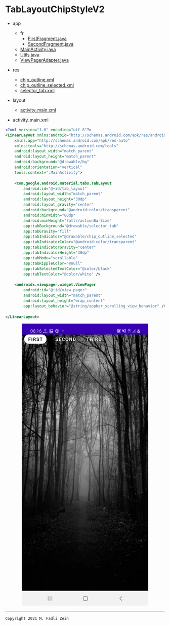 # TabLayoutChipStyleV2

- app
  - fr
    - [FirstFragment.java](https://github.com/gzeinnumer/TabLayoutChipStyleV2/blob/master/app/src/main/java/com/gzeinnumer/tablayoutchipstylev2/fr/FirstFragment.java)
    - [SecondFragment.java](https://github.com/gzeinnumer/TabLayoutChipStyleV2/blob/master/app/src/main/java/com/gzeinnumer/tablayoutchipstylev2/fr/SecondFragment.java)
  - [MainActivity.java](https://github.com/gzeinnumer/TabLayoutChipStyleV2/blob/master/app/src/main/java/com/gzeinnumer/tablayoutchipstylev2/MainActivity.java)
  - [Utils.java](https://github.com/gzeinnumer/TabLayoutChipStyleV2/blob/master/app/src/main/java/com/gzeinnumer/tablayoutchipstylev2/Utils.java)
  - [ViewPagerAdapter.java](https://github.com/gzeinnumer/TabLayoutChipStyleV2/blob/master/app/src/main/java/com/gzeinnumer/tablayoutchipstylev2/ViewPagerAdapter.java)
- res
  - [chip_outline.xml](https://github.com/gzeinnumer/TabLayoutChipStyleV2/blob/master/app/src/main/res/drawable/chip_outline.xml)
  - [chip_outline_selected.xml](https://github.com/gzeinnumer/TabLayoutChipStyleV2/blob/master/app/src/main/res/drawable/chip_outline_selected.xml)
  - [selector_tab.xml](https://github.com/gzeinnumer/TabLayoutChipStyleV2/blob/master/app/src/main/res/drawable/selector_tab.xml)
- layout
  - [activity_main.xml](https://github.com/gzeinnumer/TabLayoutChipStyleV2/blob/master/app/src/main/res/layout/activity_main.xml)

- activity_main.xml
```xml
<?xml version="1.0" encoding="utf-8"?>
<LinearLayout xmlns:android="http://schemas.android.com/apk/res/android"
    xmlns:app="http://schemas.android.com/apk/res-auto"
    xmlns:tools="http://schemas.android.com/tools"
    android:layout_width="match_parent"
    android:layout_height="match_parent"
    android:background="@drawable/bg"
    android:orientation="vertical"
    tools:context=".MainActivity">

    <com.google.android.material.tabs.TabLayout
        android:id="@+id/tab_layout"
        android:layout_width="match_parent"
        android:layout_height="30dp"
        android:layout_gravity="center"
        android:background="@android:color/transparent"
        android:minWidth="80dp"
        android:minHeight="?attr/actionBarSize"
        app:tabBackground="@drawable/selector_tab"
        app:tabGravity="fill"
        app:tabIndicator="@drawable/chip_outline_selected"
        app:tabIndicatorColor="@android:color/transparent"
        app:tabIndicatorGravity="center"
        app:tabIndicatorHeight="30dp"
        app:tabMode="scrollable"
        app:tabRippleColor="@null"
        app:tabSelectedTextColor="@color/black"
        app:tabTextColor="@color/white" />

    <androidx.viewpager.widget.ViewPager
        android:id="@+id/view_pager"
        android:layout_width="match_parent"
        android:layout_height="wrap_content"
        app:layout_behavior="@string/appbar_scrolling_view_behavior" />

</LinearLayout>
```

<p align="center">
  <img src="https://github.com/gzeinnumer/TabLayoutChipStyleV2/blob/master/preview/example1.jpg" width="400"/>
</p>

---

```
Copyright 2021 M. Fadli Zein
```